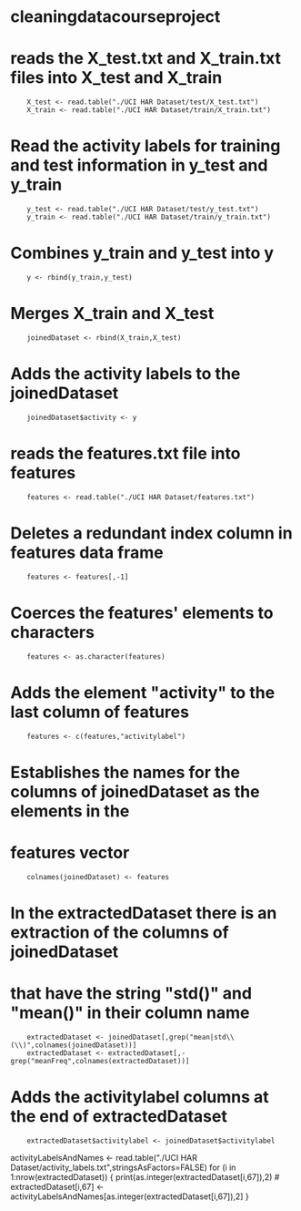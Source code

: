 # cleaningdatacourseproject
# reads the X_test.txt and X_train.txt files into X_test and X_train
        X_test <- read.table("./UCI HAR Dataset/test/X_test.txt")
        X_train <- read.table("./UCI HAR Dataset/train/X_train.txt")
# Read the activity labels for training and test information in y_test and y_train
        y_test <- read.table("./UCI HAR Dataset/test/y_test.txt")
        y_train <- read.table("./UCI HAR Dataset/train/y_train.txt")
# Combines y_train and y_test into y
        y <- rbind(y_train,y_test)
# Merges X_train and X_test
        joinedDataset <- rbind(X_train,X_test)
# Adds the activity labels to the joinedDataset
        joinedDataset$activity <- y
# reads the features.txt file into features
        features <- read.table("./UCI HAR Dataset/features.txt")
# Deletes a redundant index column in features data frame
        features <- features[,-1]
# Coerces the features' elements to characters
        features <- as.character(features)
# Adds the element "activity" to the last column of features
        features <- c(features,"activitylabel")
# Establishes the names for the columns of joinedDataset as the elements in the 
# features vector
        colnames(joinedDataset) <- features
# In the extractedDataset there is an extraction of the columns of joinedDataset
# that have the string "std()" and "mean()" in their column name
        extractedDataset <- joinedDataset[,grep("mean|std\\(\\)",colnames(joinedDataset))]
        extractedDataset <- extractedDataset[,-grep("meanFreq",colnames(extractedDataset))]
# Adds the activitylabel columns at the end of extractedDataset
        extractedDataset$activitylabel <- joinedDataset$activitylabel

activityLabelsAndNames <- read.table("./UCI HAR Dataset/activity_labels.txt",stringsAsFactors=FALSE)
for (i in 1:nrow(extractedDataset)) {
        print(as.integer(extractedDataset[i,67]),2)
        # extractedDataset[i,67] <- activityLabelsAndNames[as.integer(extractedDataset[i,67]),2]
}       
